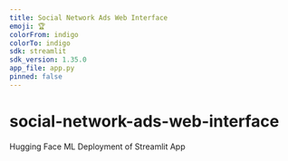 ```yaml
---
title: Social Network Ads Web Interface
emoji: 🏆
colorFrom: indigo
colorTo: indigo
sdk: streamlit
sdk_version: 1.35.0
app_file: app.py
pinned: false
---
```

# social-network-ads-web-interface
Hugging Face ML Deployment of Streamlit App
